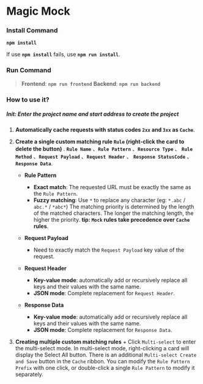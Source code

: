 #  Magic Mock

### Install Command 

**`npm install`**

If use **`npm install`** fails, use **`npm run install`**.

### Run Command
> **Frontend**: **`npm run frontend`**
**Backend**: **`npm run backend`**

### How to use it?

##### Init: Enter the project name and start address to create the project
  1. **Automatically cache requests with status codes `2xx` and `3xx` as `Cache`**.

  2. **Create a single custom matching rule `Rule` (right-click the card to delete the button)** .
  **`Rule Name`** 、**`Rule Pattern`** 、**`Resource Type`** 、 **`Rule Method`** 、**`Request Payload`** 、**`Request Header`** 、 **`Response StatusCode`** 、**`Response Data`**.
  
     + **Rule Pattern**
       + **Exact match**: The requested URL must be exactly the same as the `Rule Pattern`.
       + **Fuzzy matching**: Use `*` to replace any character (eg: `*.abc` / `abc.*` / `*abc*`)
    The matching priority is determined by the length of the matched characters. The longer the matching length, the higher the priority.
    **tip: `Mock` rules take precedence over `Cache` rules**.

     + **Request Payload**
       + Need to exactly match the `Request Payload` key value of the request.

     + **Request Header**
       + **Key-value mode**: automatically add or recursively replace all keys and their values ​​with the same name.
       + **JSON mode**: Complete replacement for `Request Header`.

     + **Response Data**
       + **Key-value mode**: automatically add or recursively replace all keys and their values ​​with the same name.
       + **JSON mode**: Complete replacement for `Response Data`.

  3. **Creating multiple custom matching rules**
    + Click `Multi-select` to enter the multi-select mode. In multi-select mode, right-clicking a card will display the Select All button. There is an additional `Multi-select Create and Save` button in the `Cache` ribbon. You can modify the `Rule Pattern Prefix` with one click, or double-click a single `Rule Pattern` to modify it separately.
